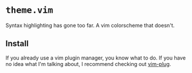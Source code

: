 # `theme.vim`

Syntax highlighting has gone too far. A vim colorscheme that doesn't.

## Install

If you already use a vim plugin manager, you know what to do. If you have no idea what I'm talking about, I recommend checking out [vim-plug](https://github.com/junegunn/vim-plug).
